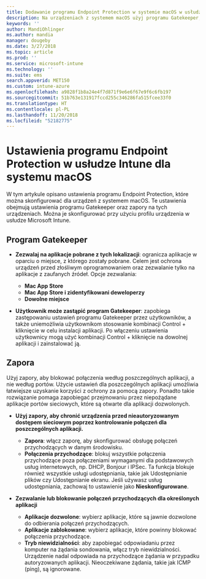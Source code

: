```yaml
---
title: Dodawanie programu Endpoint Protection w systemie macOS w usłudze Microsoft Intune — Azure | Microsoft Docs
description: Na urządzeniach z systemem macOS użyj programu Gatekeeper, aby określić, gdzie można instalować aplikacje (z uwzględnieniem sklepu Mac App Store). Ponadto włącz lub skonfiguruj zaporę, aby zezwolić na wybrane aplikacje, zablokować wybrane aplikacje, użyć trybu ukrywania, a nawet zablokować wybrane typy połączeń przychodzących przy użyciu usługi Microsoft Intune.
keywords: ''
author: MandiOhlinger
ms.author: mandia
manager: dougeby
ms.date: 3/27/2018
ms.topic: article
ms.prod: ''
ms.service: microsoft-intune
ms.technology: ''
ms.suite: ems
search.appverid: MET150
ms.custom: intune-azure
ms.openlocfilehash: a9828f1b8a24e4f7d871f9e6e6f67e9f6c6fb197
ms.sourcegitcommit: 51b763e131917fccd255c346286fa515fcee33f0
ms.translationtype: HT
ms.contentlocale: pl-PL
ms.lasthandoff: 11/20/2018
ms.locfileid: "52182775"
---
```

# <a name="macos-endpoint-protection-settings-in-intune"></a>Ustawienia programu Endpoint Protection w usłudze Intune dla systemu macOS

W tym artykule opisano ustawienia programu Endpoint Protection, które można skonfigurować dla urządzeń z systemem macOS. Te ustawienia obejmują ustawienia programu Gatekeeper oraz zapory na tych urządzeniach. Można je skonfigurować przy użyciu profilu urządzenia w usłudze Microsoft Intune.

## <a name="gatekeeper"></a>Program Gatekeeper

- **Zezwalaj na aplikacje pobrane z tych lokalizacji**: ogranicza aplikacje w oparciu o miejsce, z którego zostały pobrane. Celem jest ochrona urządzeń przed złośliwym oprogramowaniem oraz zezwalanie tylko na aplikacje z zaufanych źródeł. Opcje zezwalania: 
  - **Mac App Store**
  - **Mac App Store i zidentyfikowani deweloperzy**
  - **Dowolne miejsce**

- **Użytkownik może zastąpić program Gatekeeper**: zapobiega zastępowaniu ustawień programu Gatekeeper przez użytkowników, a także uniemożliwia użytkownikom stosowanie kombinacji Control + kliknięcie w celu instalacji aplikacji. Po włączeniu ustawienia użytkownicy mogą użyć kombinacji Control + kliknięcie na dowolnej aplikacji i zainstalować ją.

## <a name="firewall"></a>Zapora

Użyj zapory, aby blokować połączenia według poszczególnych aplikacji, a nie według portów. Użycie ustawień dla poszczególnych aplikacji umożliwia łatwiejsze uzyskanie korzyści z ochrony za pomocą zapory. Ponadto takie rozwiązanie pomaga zapobiegać przejmowaniu przez niepożądane aplikacje portów sieciowych, które są otwarte dla aplikacji dozwolonych.

- **Użyj zapory, aby chronić urządzenia przed nieautoryzowanym dostępem sieciowym poprzez kontrolowanie połączeń dla poszczególnych aplikacji.**
  - **Zapora**: włącz zaporę, aby skonfigurować obsługę połączeń przychodzących w danym środowisku.
  - **Połączenia przychodzące**: blokuj wszystkie połączenia przychodzące poza połączeniami wymaganymi dla podstawowych usług internetowych, np. DHCP, Bonjour i IPSec. Ta funkcja blokuje również wszystkie usługi udostępniania, takie jak Udostępnianie plików czy Udostępnianie ekranu. Jeśli używasz usług udostępniania, zachowaj to ustawienie jako **Nieskonfigurowane**.

- **Zezwalanie lub blokowanie połączeń przychodzących dla określonych aplikacji**
  - **Aplikacje dozwolone**: wybierz aplikacje, które są jawnie dozwolone do odbierania połączeń przychodzących.
  - **Aplikacje zablokowane**: wybierz aplikacje, które powinny blokować połączenia przychodzące.
  - **Tryb niewidzialności**: aby zapobiegać odpowiadaniu przez komputer na żądania sondowania, włącz tryb niewidzialności. Urządzenie nadal odpowiada na przychodzące żądania w przypadku autoryzowanych aplikacji. Nieoczekiwane żądania, takie jak ICMP (ping), są ignorowane.
